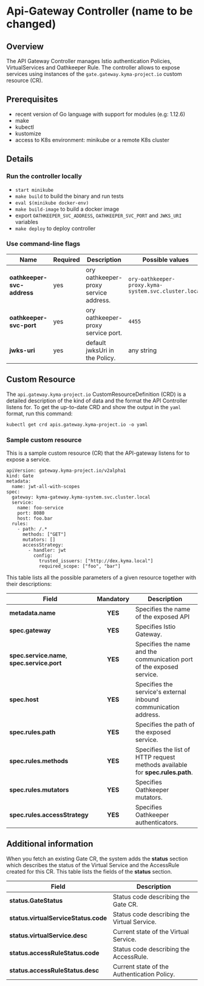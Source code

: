 # Api-Gateway Controller (name to be changed)

## Overview

The API Gateway Controller manages Istio authentication Policies, VirtualServices and Oathkeeper Rule. The controller allows to expose services using instances of the `gate.gateway.kyma-project.io` custom resource (CR).

## Prerequisites

- recent version of Go language with support for modules (e.g: 1.12.6)
- make
- kubectl
- kustomize
- access to K8s environment: minikube or a remote K8s cluster

## Details

### Run the controller locally

- `start minikube`
- `make build` to build the binary and run tests
- `eval $(minikube docker-env)`
- `make build-image` to build a docker image
- export `OATHKEEPER_SVC_ADDRESS`, `OATHKEEPER_SVC_PORT` and `JWKS_URI` variables
- `make deploy` to deploy controller

### Use command-line flags

| Name | Required | Description | Possible values |
|------|----------|-------------|-----------------|
| **oathkeeper-svc-address** | yes | ory oathkeeper-proxy service address. | `ory-oathkeeper-proxy.kyma-system.svc.cluster.local` |
| **oathkeeper-svc-port** | yes | ory oathkeeper-proxy service port. | `4455` |
| **jwks-uri** | yes | default jwksUri in the Policy. | any string |

## Custom Resource

The `api.gateway.kyma-project.io` CustomResourceDefinition (CRD) is a detailed description of the kind of data and the format the API Controller listens for. To get the up-to-date CRD and show
the output in the `yaml` format, run this command:
```
kubectl get crd apis.gateway.kyma-project.io -o yaml
```

### Sample custom resource

This is a sample custom resource (CR) that the API-gateway listens for to expose a service.

```
apiVersion: gateway.kyma-project.io/v2alpha1
kind: Gate
metadata:
  name: jwt-all-with-scopes
spec:
  gateway: kyma-gateway.kyma-system.svc.cluster.local
  service:
    name: foo-service
    port: 8080
    host: foo.bar
  rules:
    - path: /.*
      methods: ["GET"]
      mutators: []
      accessStrategy:
        - handler: jwt
          config:
            trusted_issuers: ["http://dex.kyma.local"]
            required_scope: ["foo", "bar"]

```

This table lists all the possible parameters of a given resource together with their descriptions:

| Field   |      Mandatory      |  Description |
|----------|:-------------:|------|
| **metadata.name** |    **YES**   | Specifies the name of the exposed API |
| **spec.gateway** | **YES** | Specifies Istio Gateway. |
| **spec.service.name**, **spec.service.port** | **YES** | Specifies the name and the communication port of the exposed service. |
| **spec.host** | **YES** | Specifies the service's external inbound communication address. |
| **spec.rules.path** | **YES** | Specifies the path of the exposed service. |
| **spec.rules.methods** | **YES** | Specifies the list of HTTP request methods available for **spec.rules.path**. |
| **spec.rules.mutators** | **YES** | Specifies Oathkeeper mutators. |
| **spec.rules.accessStrategy** | **YES** | Specifies Oathkeeper authenticators. |

## Additional information

When you fetch an existing Gate CR, the system adds the **status** section which describes the status of the Virtual Service and the AccessRule created for this CR. This table lists the fields of the **status** section.

| Field   |  Description |
|----------|-------------|
| **status.GateStatus** | Status code describing the Gate CR. |
| **status.virtualServiceStatus.code** | Status code describing the Virtual Service. |
| **status.virtualService.desc** | Current state of the Virtual Service. |
| **status.accessRuleStatus.code** | Status code describing the AccessRule. |
| **status.accessRuleStatus.desc** | Current state of the Authentication Policy. |
